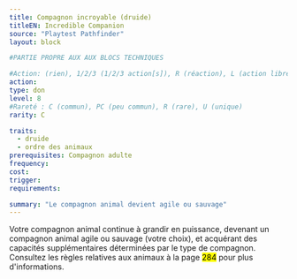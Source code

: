 ```yaml
---
title: Compagnon incroyable (druide)
titleEN: Incredible Companion
source: "Playtest Pathfinder"
layout: block

#PARTIE PROPRE AUX AUX BLOCS TECHNIQUES

#Action: (rien), 1/2/3 (1/2/3 action[s]), R (réaction), L (action libre)
action: 
type: don
level: 8
#Rareté : C (commun), PC (peu commun), R (rare), U (unique)
rarity: C

traits:
  - druide
  - ordre des animaux
prerequisites: Compagnon adulte
frequency: 
cost:
trigger: 
requirements:

summary: "Le compagnon animal devient agile ou sauvage"
---
```


Votre compagnon animal continue à grandir en puissance, devenant un compagnon animal agile ou sauvage (votre choix), et acquérant des capacités supplémentaires déterminées par le type de compagnon. Consultez les règles relatives aux animaux à la page <mark>284</mark> pour plus d'informations.
